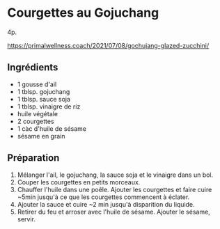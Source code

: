 # Courgettes au Gojuchang

4p.

https://primalwellness.coach/2021/07/08/gochujang-glazed-zucchini/

## Ingrédients

- 1 gousse d'ail
- 1 tblsp. gojuchang
- 1 tblsp. sauce soja
- 1 tblsp. vinaigre de riz
- huile végétale
- 2 courgettes
- 1 càc d'huile de sésame
- sésame en grain

## Préparation

1. Mélanger l'ail, le gojuchang, la sauce soja et le vinaigre dans un bol.
2. Couper les courgettes en petits morceaux.
3. Chauffer l'huile dans une poêle. Ajouter les courgettes et faire cuire ~5min jusqu'à ce que les courgettes commencent à éclater.
4. Ajouter la sauce et cuire ~2 min jusqu'à disparition du liquide.
5. Retirer du feu et arroser avec l'huile de sésame. Ajouter le sésame, servir.

